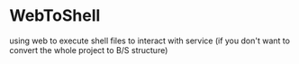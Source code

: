 # WebToShell
using web to execute shell files to interact with service (if you don't want to convert the whole project to B/S structure)
